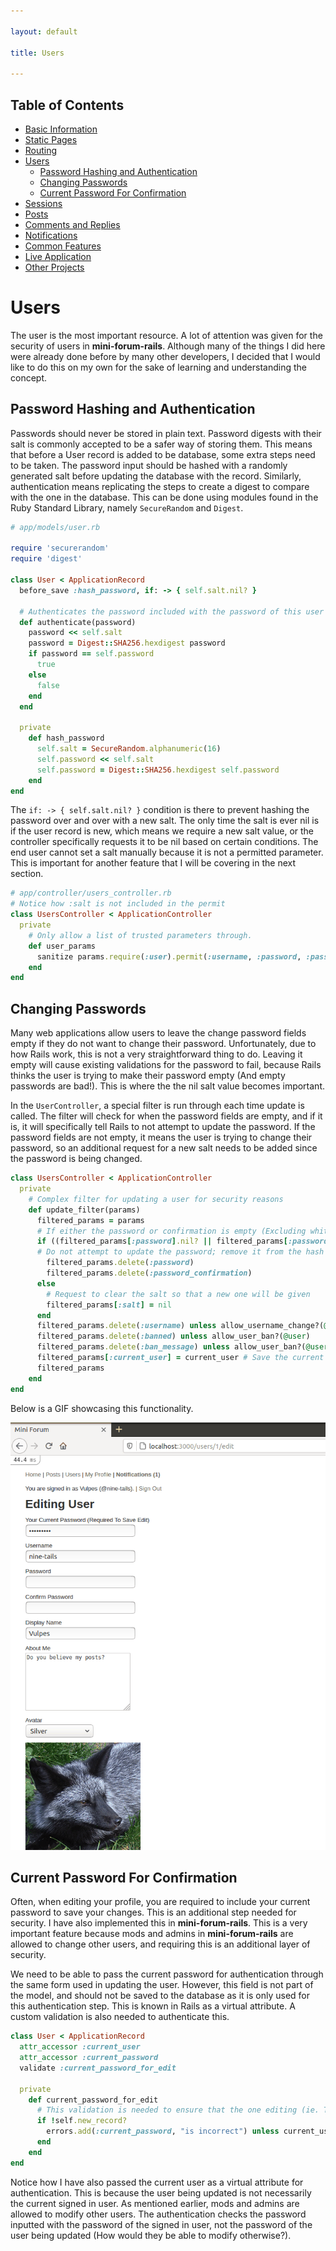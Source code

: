 ```yaml
---

layout: default

title: Users

---
```


## Table of Contents
- [Basic Information](./)
- [Static Pages](./static-pages)
- [Routing](./routing)
- [Users](./users)
  - [Password Hashing and Authentication](#password-hashing-and-authentication)
  - [Changing Passwords](#changing-passwords)
  - [Current Password For Confirmation](#current-password-for-confirmation)
- [Sessions](./sessions)
- [Posts](./posts)
- [Comments and Replies](./comments-replies)
- [Notifications](./notifications)
- [Common Features](./common-features)
- [Live Application](./live)
- [Other Projects](https://schwarzer-vulpecula.github.io)

# Users

The user is the most important resource. A lot of attention was given for the security of users in **mini-forum-rails**. Although many of the things I did here were already done before by many other developers, I decided that I would like to do this on my own for the sake of learning and understanding the concept.

## Password Hashing and Authentication

Passwords should never be stored in plain text. Password digests with their salt is commonly accepted to be a safer way of storing them. This means that before a User record is added to be database, some extra steps need to be taken. The password input should be hashed with a randomly generated salt before updating the database with the record. Similarly, authentication means replicating the steps to create a digest to compare with the one in the database. This can be done using modules found in the Ruby Standard Library, namely `SecureRandom` and `Digest`.

```ruby
# app/models/user.rb

require 'securerandom'
require 'digest'

class User < ApplicationRecord
  before_save :hash_password, if: -> { self.salt.nil? }

  # Authenticates the password included with the password of this user
  def authenticate(password)
    password << self.salt
    password = Digest::SHA256.hexdigest password
    if password == self.password
      true
    else
      false
    end
  end

  private
    def hash_password
      self.salt = SecureRandom.alphanumeric(16)
      self.password << self.salt
      self.password = Digest::SHA256.hexdigest self.password
    end
end
```

The `if: -> { self.salt.nil? }` condition is there to prevent hashing the password over and over with a new salt. The only time the salt is ever nil is if the user record is new, which means we require a new salt value, or the controller specifically requests it to be nil based on certain conditions. The end user cannot set a salt manually because it is not a permitted parameter. This is important for another feature that I will be covering in the next section.

```ruby
# app/controller/users_controller.rb
# Notice how :salt is not included in the permit
class UsersController < ApplicationController
  private
    # Only allow a list of trusted parameters through.
    def user_params
      sanitize params.require(:user).permit(:username, :password, :password_confirmation, :display_name, :about_me, :avatar, :current_password, :banned, :ban_message)
    end
end
```

## Changing Passwords

Many web applications allow users to leave the change password fields empty if they do not want to change their password. Unfortunately, due to how Rails work, this is not a very straightforward thing to do. Leaving it empty will cause existing validations for the password to fail, because Rails thinks the user is trying to make their password empty (And empty passwords are bad!). This is where the the nil salt value becomes important.

In the `UserController`, a special filter is run through each time update is called. The filter will check for when the password fields are empty, and if it is, it will specifically tell Rails to not attempt to update the password. If the password fields are not empty, it means the user is trying to change their password, so an additional request for a new salt needs to be added since the password is being changed.

```ruby
class UsersController < ApplicationController
  private
    # Complex filter for updating a user for security reasons
    def update_filter(params)
      filtered_params = params
      # If either the password or confirmation is empty (Excluding whitespaces), or the current user is not allowed to change the password of this user...
      if ((filtered_params[:password].nil? || filtered_params[:password].length == 0) && (filtered_params[:password_confirmation].nil? || filtered_params[:password_confirmation].length == 0)) || !allow_password_change?(@user)
      # Do not attempt to update the password; remove it from the hash
        filtered_params.delete(:password)
        filtered_params.delete(:password_confirmation)
      else
        # Request to clear the salt so that a new one will be given
        filtered_params[:salt] = nil
      end
      filtered_params.delete(:username) unless allow_username_change?(@user)
      filtered_params.delete(:banned) unless allow_user_ban?(@user)
      filtered_params.delete(:ban_message) unless allow_user_ban?(@user)
      filtered_params[:current_user] = current_user # Save the current user for validation by the User model
      filtered_params
    end
end
```

Below is a GIF showcasing this functionality.

![Password Changing](./password-changing.gif)

## Current Password For Confirmation

Often, when editing your profile, you are required to include your current password to save your changes. This is an additional step needed for security. I have also implemented this in **mini-forum-rails**. This is a very important feature because mods and admins in **mini-forum-rails** are allowed to change other users, and requiring this is an additional layer of security.

We need to be able to pass the current password for authentication through the same form used in updating the user. However, this field is not part of the model, and should not be saved to the database as it is only used for this authentication step. This is known in Rails as a virtual attribute. A custom validation is also needed to authenticate this.

```ruby
class User < ApplicationRecord
  attr_accessor :current_user
  attr_accessor :current_password
  validate :current_password_for_edit

  private
    def current_password_for_edit
      # This validation is needed to ensure that the one editing (ie. The one behind the screen) is indeed the same person as the one signed in
      if !self.new_record?
        errors.add(:current_password, "is incorrect") unless current_user.authenticate(current_password)
      end
    end
end
```

Notice how I have also passed the current user as a virtual attribute for authentication. This is because the user being updated is not necessarily the current signed in user. As mentioned earlier, mods and admins are allowed to modify other users. The authentication checks the password inputted with the password of the signed in user, not the password of the user being updated (How would they be able to modify otherwise?).
